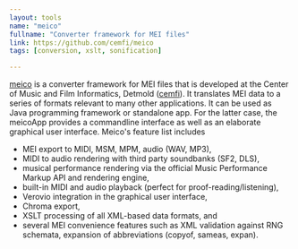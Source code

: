 ```yaml
---
layout: tools
name: "meico"
fullname: "Converter framework for MEI files"
link: https://github.com/cemfi/meico
tags: [conversion, xslt, sonification]

---
```


[meico](https://github.com/cemfi/meico) is a converter framework for MEI files that is developed at the Center of Music and Film Informatics, Detmold ([cemfi](http://www.cemfi.de/)). It translates MEI data to a series of formats relevant to many other applications. It can be used as Java programming framework or standalone app. For the latter case, the meicoApp provides a commandline interface as well as an elaborate graphical user interface. Meico's feature list includes

- MEI export to MIDI, MSM, MPM, audio (WAV, MP3),
- MIDI to audio rendering with third party soundbanks (SF2, DLS),
- musical performance rendering via the official Music Performance Markup API and rendering engine,
- built-in MIDI and audio playback (perfect for proof-reading/listening),
- Verovio integration in the graphical user interface,
- Chroma export,
- XSLT processing of all XML-based data formats, and
- several MEI convenience features such as XML validation against RNG schemata, expansion of abbreviations (copyof, sameas, expan).
